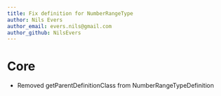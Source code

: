 ```yaml
---
title: Fix definition for NumberRangeType
author: Nils Evers
author_email: evers.nils@gmail.com
author_github: NilsEvers
---
```

# Core
* Removed getParentDefinitionClass from NumberRangeTypeDefinition
